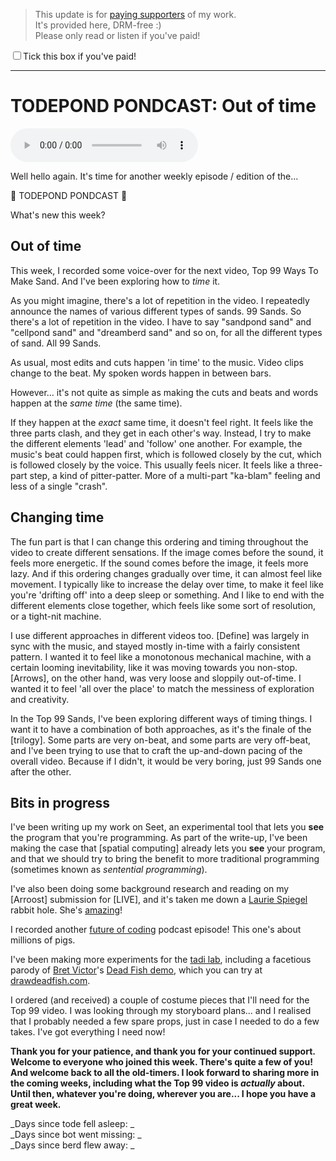 > This update is for [paying supporters](https://patreon.com/TodePond) of my work.<br>
> It's provided here, DRM-free :)<br>
> Please only read or listen if you've paid!

<input id="paid-checkbox" type="checkbox"><label for="paid-checkbox">Tick this box if you've paid!</label>

<script>
  const key = 'pondcast/paid'
  const paid = localStorage.getItem(key)
  const checkbox = document.getElementById('paid-checkbox')
  if (paid) {
    checkbox.checked = true
  }
  checkbox.addEventListener('change', () => {
    if (checkbox.checked) {
      localStorage.setItem(key, 'true')
    } else {
      localStorage.removeItem(key)
    }
  })
</script>

<hr>

# TODEPOND PONDCAST: Out of time

<audio controls>
  <source src="1.m4a" type="audio/x-m4a">
</audio>

Well hello again. It's time for another weekly episode / edition of the...

🐸 TODEPOND PONDCAST 🐸

What's new this week?

## Out of time

This week, I recorded some voice-over for the next video, Top 99 Ways To Make Sand. And I've been exploring how to _time_ it.

As you might imagine, there's a lot of repetition in the video. I repeatedly announce the names of various different types of sands. 99 Sands. So there's a lot of repetition in the video. I have to say "sandpond sand" and "cellpond sand" and "dreamberd sand" and so on, for all the different types of sand. All 99 Sands.

As usual, most edits and cuts happen 'in time' to the music. Video clips change to the beat. My spoken words happen in between bars.

However... it's not quite as simple as making the cuts and beats and words happen at the _same time_ (the same time).

If they happen at the _exact_ same time, it doesn't feel right. It feels like the three parts clash, and they get in each other's way. Instead, I try to make the different elements 'lead' and 'follow' one another. For example, the music's beat could happen first, which is followed closely by the cut, which is followed closely by the voice. This usually feels nicer. It feels like a three-part step, a kind of pitter-patter. More of a multi-part "ka-blam" feeling and less of a single "crash".

## Changing time

The fun part is that I can change this ordering and timing throughout the video to create different sensations. If the image comes before the sound, it feels more energetic. If the sound comes before the image, it feels more lazy. And if this ordering changes gradually over time, it can almost feel like movement. I typically like to increase the delay over time, to make it feel like you're 'drifting off' into a deep sleep or something. And I like to end with the different elements close together, which feels like some sort of resolution, or a tight-nit machine.

I use different approaches in different videos too. [Define] was largely in sync with the music, and stayed mostly in-time with a fairly consistent pattern. I wanted it to feel like a monotonous mechanical machine, with a certain looming inevitability, like it was moving towards you non-stop. [Arrows], on the other hand, was very loose and sloppily out-of-time. I wanted it to feel 'all over the place' to match the messiness of exploration and creativity.

In the Top 99 Sands, I've been exploring different ways of timing things. I want it to have a combination of both approaches, as it's the finale of the [trilogy]. Some parts are very on-beat, and some parts are very off-beat, and I've been trying to use that to craft the up-and-down pacing of the overall video. Because if I didn't, it would be very boring, just 99 Sands one after the other.

## Bits in progress

I've been writing up my work on Seet, an experimental tool that lets you **see** the program that you're programming. As part of the write-up, I've been making the case that [spatial computing] already lets you **see** your program, and that we should try to bring the benefit to more traditional programming (sometimes known as _sentential programming_).

I've also been doing some background research and reading on my [Arroost] submission for [LIVE], and it's taken me down a [Laurie Spiegel](https://www.youtube.com/watch?v=zLd1RUDmX6w) rabbit hole. She's [amazing](https://www.youtube.com/watch?v=TzOJtZYsGSA)!

I recorded another [future of coding](https://futureofcoding.org/episodes/) podcast episode! This one's about millions of pigs.

I've been making more experiments for the [tadi lab](https://www.todepond.com/lab/), including a facetious parody of [Bret Victor](https://worrydream.com/)'s [Dead Fish demo](https://vimeo.com/64895205), which you can try at [drawdeadfish.com](https://drawdeadfish.com/).

I ordered (and received) a couple of costume pieces that I'll need for the Top 99 video. I was looking through my storyboard plans... and I realised that I probably needed a few spare props, just in case I needed to do a few takes. I've got everything I need now!

**Thank you for your patience, and thank you for your continued support. Welcome to everyone who joined this week. There's quite a few of you! And welcome back to all the old-timers. I look forward to sharing more in the coming weeks, including what the Top 99 video is _actually_ about. Until then, whatever you're doing, wherever you are... I hope you have a great week.**

_Days since tode fell asleep: _<br>
_Days since bot went missing: _<br>
_Days since berd flew away: _
